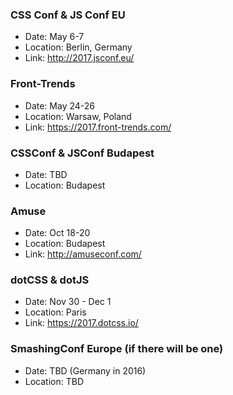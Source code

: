 ### CSS Conf & JS Conf EU

- Date: May 6-7
- Location: Berlin, Germany
- Link: http://2017.jsconf.eu/

### Front-Trends

- Date: May 24-26
- Location: Warsaw, Poland
- Link: https://2017.front-trends.com/

### CSSConf & JSConf Budapest

- Date: TBD
- Location: Budapest

### Amuse

- Date: Oct 18-20 
- Location: Budapest
- Link: http://amuseconf.com/

### dotCSS & dotJS 

- Date: Nov 30 - Dec 1
- Location: Paris
- Link: https://2017.dotcss.io/

### SmashingConf Europe (if there will be one)

- Date: TBD (Germany in 2016)
- Location: TBD
